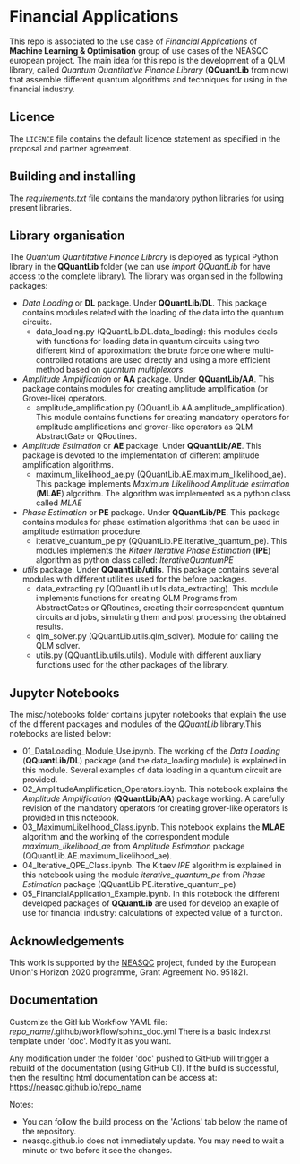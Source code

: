 # Financial Applications

This repo is associated to the use case of *Financial Applications* of **Machine Learning & Optimisation** group of use cases of the NEASQC european project. The main idea for this repo is the development of a QLM library, called *Quantum Quantitative Finance Library* (**QQuantLib** from now) that assemble different quantum algorithms and techniques for using in the financial industry.



## Licence

The `LICENCE` file contains the default licence statement as specified in the proposal and partner agreement.

## Building and installing

The *requirements.txt* file contains the mandatory python libraries for using present libraries.


## Library organisation 

The *Quantum Quantitative Finance Library* is deployed as typical Python library in the **QQuantLib** folder (we can use *import QQuantLib* for have access to the complete library). The library was organised in the following packages:
* *Data Loading* or **DL** package. Under **QQuantLib/DL**. This package contains modules related with the loading of the data into the quantum circuits.
    * data\_loading.py (QQuantLib.DL.data\_loading): this modules deals with functions for loading data in quantum circuits using two different kind of approximation: the brute force one where multi-controlled rotations are used directly and using a more efficient method based on *quantum multiplexors*.
* *Amplitude Amplification* or **AA** package. Under **QQuantLib/AA**. This package contains modules for creating amplitude amplification (or Grover-like) operators.
    * amplitude\_amplification.py (QQuantLib.AA.amplitude\_amplification). This module contains functions for creating mandatory operators for amplitude amplifications and grover-like operators as QLM AbstractGate or QRoutines.
* *Amplitude Estimation* or **AE** package. Under **QQuantLib/AE**. This package is devoted to the implementation of different amplitude amplification algorithms.
    * maximum\_likelihood\_ae.py (QQuantLib.AE.maximum\_likelihood\_ae). This package implements *Maximum Likelihood Amplitude estimation* (**MLAE**) algorithm. The algorithm was implemented as a python class called *MLAE* 
* *Phase Estimation* or **PE** package. Under **QQuantLib/PE**. This package contains modules for phase estimation algorithms that can be used in amplitude estimation procedure. 
    * iterative\_quantum\_pe.py (QQuantLib.PE.iterative\_quantum\_pe). This modules implements the *Kitaev Iterative Phase Estimation* (**IPE**) algorithm as python class called: *IterativeQuantumPE* 
* *utils* package. Under **QQuantLib/utils**. This package contains several modules with different utilities used for the before packages.
    * data\_extracting.py (QQuantLib.utils.data\_extracting). This module implements functions for creating QLM Programs from AbstractGates or QRoutines, creating their correspondent quantum circuits and jobs, simulating them and post processing the obtained results.
    * qlm\_solver.py (QQuantLib.utils.qlm\_solver). Module for calling the QLM solver.
    * utils.py (QQuantLib.utils.utils). Module with different auxiliary functions used for the other packages of the library.


## Jupyter Notebooks

The misc/notebooks folder contains jupyter notebooks that explain the use of the different packages and modules of the *QQuantLib* library.This notebooks are listed below:

* 01\_DataLoading\_Module\_Use.ipynb. The working of the *Data Loading* (**QQuantLib/DL**) package (and the data_loading module)  is explained in this module. Several examples of data loading in a quantum circuit are provided.
* 02\_AmplitudeAmplification\_Operators.ipynb. This notebook explains the *Amplitude Amplification* (**QQuantLib/AA**) package working. A carefully revision of the mandatory operators for creating grover-like operators is provided in this notebook. 
* 03_MaximumLikelihood_Class.ipynb. This notebook explains the **MLAE** algorithm  and the working of the correspondent module *maximum\_likelihood\_ae* from *Amplitude Estimation* package (QQuantLib.AE.maximum\_likelihood\_ae).
 * 04_Iterative_QPE_Class.ipynb. The Kitaev *IPE* algorithm is explained in this notebook using the module *iterative\_quantum\_pe* from *Phase Estimation* package (QQuantLib.PE.iterative\_quantum\_pe)
* 05_FinancialApplication_Example.ipynb. In this notebook the different developed packages of **QQuantLib** are used for develop an exaple of use for financial industry: calculations of expected value of a function. 

## Acknowledgements

This work is supported by the [NEASQC](https://cordis.europa.eu/project/id/951821) project, funded by the European Union's Horizon 2020 programme, Grant Agreement No. 951821.

## Documentation
Customize the GitHub Workflow YAML file: *repo_name*/.github/workflow/sphinx\_doc.yml
There is a basic index.rst template under 'doc'. Modify it as you want.

Any modification under the folder 'doc' pushed to GitHub will trigger a rebuild of the documentation (using GitHub CI).
If the build is successful, then the resulting html documentation can be access at: https://neasqc.github.io/repo_name

Notes: 
  - You can follow the build process on the 'Actions' tab below the name of the repository.
  - neasqc.github.io does not immediately update. You may need to wait a minute or two before it see the changes.
